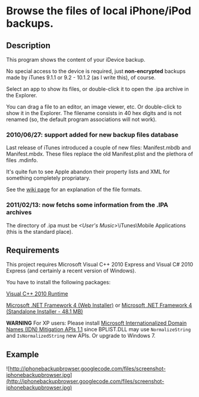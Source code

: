 # Browse the files of local iPhone/iPod backups. #

## Description ##

This program shows the content of your iDevice backup.

No special access to the device is required, just **non-encrypted** backups made by iTunes 9.1.1 or 9.2 - 10.1.2 (as I write this), of course.

Select an app to show its files, or double-click it to open the .ipa archive in the Explorer.

You can drag a file to an editor, an image viewer, etc. Or double-click to show it in the Explorer. The filename consists in 40 hex digits and is not renamed (so, the default program associations will not work).


### 2010/06/27: support added for new backup files database ###

Last release of iTunes introduced a couple of new files: Manifest.mbdb and Manifest.mbdx. These files replace the old Manifest.plist and the plethora of files .mdinfo.

It's quite fun to see Apple abandon their property lists and XML for something completely propriatary.

See the [wiki page](http://code.google.com/p/iphonebackupbrowser/wiki/MbdbMbdxFormat) for an explanation of the file formats.


### 2011/02/13: now fetchs some information from the .IPA archives ###

The directory of .ipa must be _<User's Music>_\iTunes\Mobile Applications (this is the standard place).


## Requirements ##
This project requires Microsoft Visual C++ 2010 Express and Visual C# 2010 Express (and certainly a recent version of Windows).

You have to install the following packages:

[Visual C++ 2010 Runtime](http://www.microsoft.com/downloads/en/details.aspx?FamilyID=a7b7a05e-6de6-4d3a-a423-37bf0912db84)

[Microsoft .NET Framework 4 (Web Installer)](http://www.microsoft.com/downloads/en/details.aspx?FamilyID=9CFB2D51-5FF4-4491-B0E5-B386F32C0992) or [Microsoft .NET Framework 4 (Standalone Installer - 48.1 MB)](http://www.microsoft.com/downloads/en/details.aspx?FamilyID=0A391ABD-25C1-4FC0-919F-B21F31AB88B7)

**WARNING** For XP users:
Please install [Microsoft Internationalized Domain Names (IDN) Mitigation APIs 1.1](http://www.microsoft.com/downloads/details.aspx?FamilyID=AD6158D7-DDBA-416A-9109-07607425A815&amp;displaylang=ja-nec&displaylang=en) since BPLIST.DLL may use `NormalizeString` and `IsNormalizedString` new APIs. Or upgrade to Windows 7.

## Example ##
![http://iphonebackupbrowser.googlecode.com/files/screenshot-iphonebackupbrowser.jpg](http://iphonebackupbrowser.googlecode.com/files/screenshot-iphonebackupbrowser.jpg)

